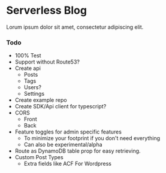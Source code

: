 # Serverless Blog

Lorum ipsum dolor sit amet, consectetur adipiscing elit.



### Todo

- 100% Test
- Support without Route53?
- Create api
    - Posts
    - Tags
    - Users?
    - Settings
- Create example repo
- Create SDK/Api client for typescript?
- CORS
    - Front
    - Back
- Feature toggles for admin specific features
    - To minimize your footprint if you don't need everything
    - Can also be experimental/alpha
- Route as DynamoDB table prop for easy retrieving.
- Custom Post Types
    - Extra fields like ACF For Wordpress
